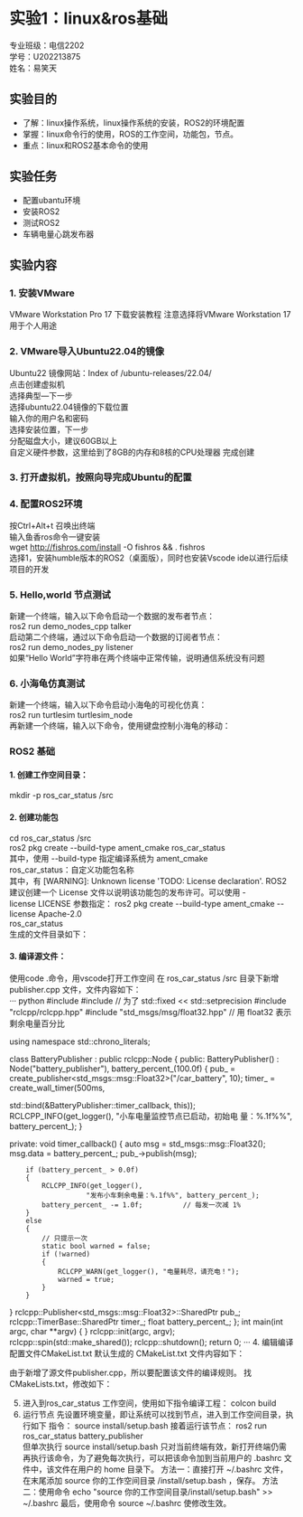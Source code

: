 #  实验1：linux&ros基础
专业班级：电信2202  
学号：U202213875  
姓名：易笑天  

## 实验目的
- 了解：linux操作系统，linux操作系统的安装，ROS2的环境配置  
- 掌握：linux命令行的使用，ROS的工作空间，功能包，节点。  
- 重点：linux和ROS2基本命令的使用

## 实验任务
- 配置ubantu环境
- 安装ROS2
- 测试ROS2
- 车辆电量心跳发布器

## 实验内容
### 1. 安装VMware 
VMware Workstation Pro 17 下载安装教程 
注意选择将VMware Workstation 17 用于个人用途 
### 2. VMware导入Ubuntu22.04的镜像 
Ubuntu22 镜像网站：Index of /ubuntu-releases/22.04/   
点击创建虚拟机   
选择典型—下一步   
选择ubuntu22.04镜像的下载位置   
输入你的用户名和密码   
选择安装位置，下一步  
分配磁盘大小，建议60GB以上   
自定义硬件参数，这里给到了8GB的内存和8核的CPU处理器 
完成创建 
### 3. 打开虚拟机，按照向导完成Ubuntu的配置 
### 4. 配置ROS2环境 
按Ctrl+Alt+t 召唤出终端   
输入鱼香ros命令一键安装   
wget http://fishros.com/install -O fishros && . fishros   
选择1，安装humble版本的ROS2（桌面版），同时也安装Vscode ide以进行后续项目的开发 
### 5. Hello,world 节点测试 
新建一个终端，输入以下命令启动一个数据的发布者节点：   
ros2 run demo_nodes_cpp talker   
启动第二个终端，通过以下命令启动一个数据的订阅者节点：   
ros2 run demo_nodes_py listener   
如果“Hello World”字符串在两个终端中正常传输，说明通信系统没有问题   
### 6. 小海龟仿真测试 
新建一个终端，输入以下命令启动小海龟的可视化仿真：   
ros2 run turtlesim turtlesim_node   
再新建一个终端，输入以下命令，使用键盘控制小海龟的移动：  
### ROS2 基础 
#### 1. 创建工作空间目录： 
mkdir -p ros_car_status /src   
#### 2. 创建功能包 
cd ros_car_status /src   
ros2 pkg create --build-type ament_cmake ros_car_status   
其中，使用 --build-type 指定编译系统为 ament_cmake   
ros_car_status：自定义功能包名称   
其中，有 [WARNING]: Unknown license 'TODO: License declaration'. ROS2  
建议创建一个 License 文件以说明该功能包的发布许可。可以使用 -  
license LICENSE 参数指定： 
ros2 pkg create --build-type ament_cmake --license Apache-2.0   
ros_car_status   
生成的文件目录如下：   
#### 3. 编译源文件： 
使用code .命令，用vscode打开工作空间 
在 ros_car_status /src 目录下新增 publisher.cpp 文件，文件内容如下：  
··· python
 #include <chrono> 
 #include <iomanip>      // 为了 std::fixed << std::setprecision 
 #include "rclcpp/rclcpp.hpp" 
 #include "std_msgs/msg/float32.hpp"   // 用 float32 表示剩余电量百分比 
 
using namespace std::chrono_literals; 
 
class BatteryPublisher : public rclcpp::Node 
{ 
public: 
    BatteryPublisher() 
        : Node("battery_publisher"), battery_percent_(100.0f) 
    { 
        pub_ = create_publisher<std_msgs::msg::Float32>("/car_battery", 
10); 
        timer_ = create_wall_timer(500ms, 
                                   
std::bind(&BatteryPublisher::timer_callback, this)); 
        RCLCPP_INFO(get_logger(), "小车电量监控节点已启动，初始电
量：%.1f%%", battery_percent_); 
    } 
 
private: 
    void timer_callback() 
    { 
        auto msg = std_msgs::msg::Float32(); 
        msg.data = battery_percent_; 
        pub_->publish(msg); 
 
        if (battery_percent_ > 0.0f) 
        { 
            RCLCPP_INFO(get_logger(), 
                       "发布小车剩余电量：%.1f%%", battery_percent_); 
            battery_percent_ -= 1.0f;          // 每发一次减 1% 
        } 
        else 
        { 
            // 只提示一次 
            static bool warned = false; 
            if (!warned) 
            { 
                RCLCPP_WARN(get_logger(), "电量耗尽，请充电！"); 
                warned = true; 
            } 
        } 
} 
rclcpp::Publisher<std_msgs::msg::Float32>::SharedPtr pub_; 
rclcpp::TimerBase::SharedPtr timer_; 
float battery_percent_; 
}; 
int main(int argc, char **argv) 
{ 
} 
rclcpp::init(argc, argv); 
rclcpp::spin(std::make_shared<BatteryPublisher>()); 
rclcpp::shutdown(); 
return 0; 
···
4. 编辑编译配置文件CMakeList.txt 
默认生成的 CMakeList.txt 文件内容如下： 
 
由于新增了源文件publisher.cpp，所以要配置该文件的编译规则。 
找CMakeLists.txt，修改如下： 
 
 
5. 进入到ros_car_status 工作空间，使用如下指令编译工程： 
colcon build 
6. 运行节点 
先设置环境变量，即让系统可以找到节点，进入到工作空间目录，执行如下
指令： 
source install/setup.bash 
接着运行该节点： 
ros2 run ros_car_status battery_publisher  
但单次执行 source install/setup.bash 只对当前终端有效，新打开终端仍需
再执行该命令，为了避免每次执行，可以把该命令加到当前用户的 .bashrc 
文件中，该文件在用户的 home 目录下。 
方法一：直接打开 ~/.bashrc 文件，在末尾添加 source 你的工作空间目录
/install/setup.bash ，保存。 
方法二：使用命令 echo "source 你的工作空间目录/install/setup.bash" >> 
~/.bashrc 
最后，使用命令 source ~/.bashrc 使修改生效。


